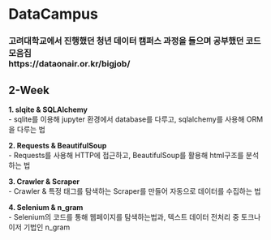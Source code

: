 # DataCampus

<h3> 고려대학교에서 진행했던 청년 데이터 캠퍼스 과정을 들으며 공부했던 코드 모음집 <br>https://dataonair.or.kr/bigjob/</h3>

<h2> 2-Week </h2>
<p><b>1. slqite & SQLAlchemy</b><br>
- sqlite를 이용해 jupyter 환경에서 database를 다루고, sqlalchemy를 사용해 ORM을 다루는 법</p>

<p><b>2. Requests & BeautifulSoup</b><br>
- Requests를 사용해 HTTP에 접근하고, BeautifulSoup를 활용해 html구조를 분석하는 법</p>

<p><b>3. Crawler & Scraper</b> <br>
- Crawler & 특정 태그를 탐색하는 Scraper를 만들어 자동으로 데이터를 수집하는 법 </p>

<p><b>4. Selenium & n_gram</b><br>
- Selenium의 코드를 통해 웹페이지를 탐색하는법과, 텍스트 데이터 전처리 중 토크나이저 기법인 n_gram </p>

